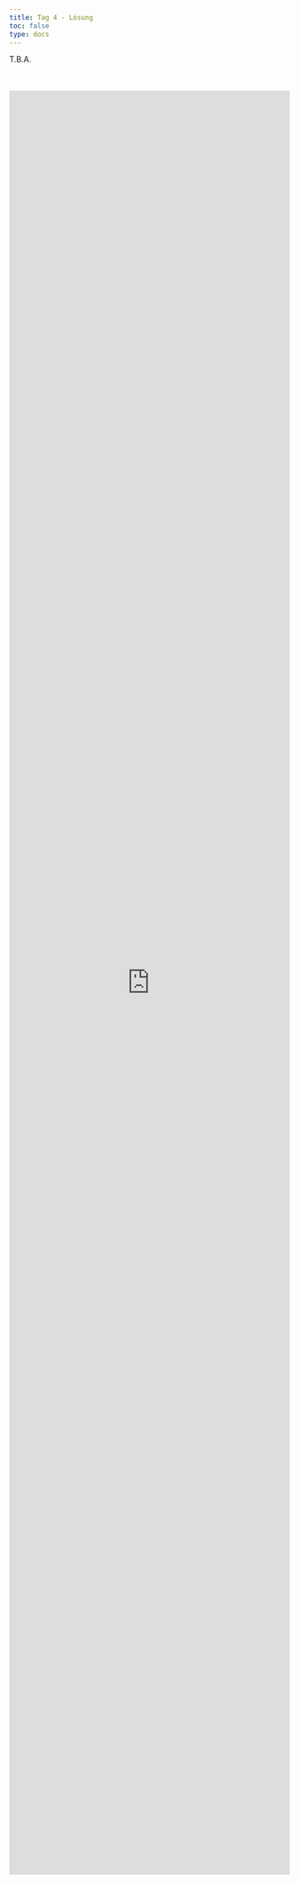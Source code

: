 ```yaml
---
title: Tag 4 - Lösung 
toc: false
type: docs
---
```


T.B.A.


<br>
<br>
<iframe 
    style="width: 100%; height: 80vh;" 
    src="https://lichess.org/study/embed/PrONOirR/uXDi9DWU" 
    frameborder="0">
</iframe> 